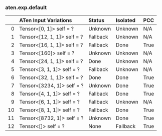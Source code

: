 ### aten.exp.default
|    | ATen Input Variations       | Status   | Isolated   | PCC   |
|---:|:----------------------------|:---------|:-----------|:------|
|  0 | Tensor<[0, 1]> self = ?     | Unknown  | Unknown    | N/A   |
|  1 | Tensor<[12, 1, 1]> self = ? | Fallback | Unknown    | N/A   |
|  2 | Tensor<[16, 1, 1]> self = ? | Fallback | Done       | True  |
|  3 | Tensor<[160]> self = ?      | Unknown  | Unknown    | N/A   |
|  4 | Tensor<[24, 1, 1]> self = ? | Done     | Unknown    | N/A   |
|  5 | Tensor<[3, 1, 1]> self = ?  | Fallback | Unknown    | N/A   |
|  6 | Tensor<[32, 1, 1]> self = ? | Done     | Done       | True  |
|  7 | Tensor<[3234, 1]> self = ?  | Unknown  | Done       | True  |
|  8 | Tensor<[4, 1, 1]> self = ?  | Fallback | Done       | True  |
|  9 | Tensor<[6, 1, 1]> self = ?  | Fallback | Unknown    | N/A   |
| 10 | Tensor<[8, 1, 1]> self = ?  | Fallback | Done       | True  |
| 11 | Tensor<[8732, 1]> self = ?  | Unknown  | Done       | True  |
| 12 | Tensor<[]> self = ?         | None     | Fallback   | True  |

